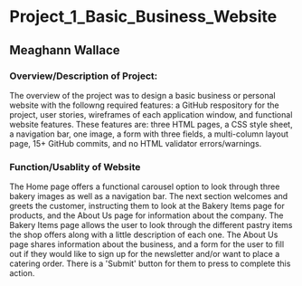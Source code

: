 # Project_1_Basic_Business_Website

## Meaghann Wallace

### Overview/Description of Project:

The overview of the project was to design a basic business or personal website with the followng required features: a GitHub respository for the project, user stories, wireframes of each application window, and functional website features.
These features are: three HTML pages, a CSS style sheet, a navigation bar, one image, a form with three fields, a multi-column layout page, 15+ GitHub commits, and no HTML validator errors/warnings.

### Function/Usablity of Website

The Home page offers a functional carousel option to look through three bakery images as well as a navigation bar. The next section welcomes and greets the customer, instructing them to look at the Bakery Items page for products, and the About Us page for information 
about the company. The Bakery Items page allows the user to look through the different pastry items the shop offers along with a little description of each one. The About Us page shares information about the business, and a form for the user to fill out if they would 
like to sign up for the newsletter and/or want to place a catering order. There is a 'Submit' button for them to press to complete this action.
